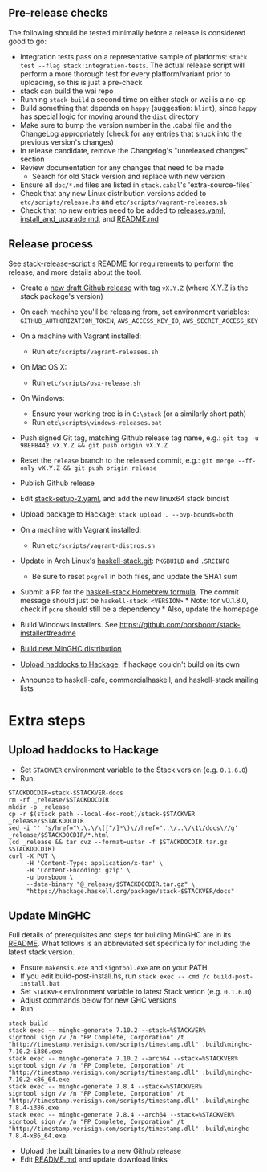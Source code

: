 ## Pre-release checks

The following should be tested minimally before a release is considered good
to go:

* Integration tests pass on a representative sample of platforms: `stack test
  --flag stack:integration-tests`. The actual release script will perform a more
  thorough test for every platform/variant prior to uploading, so this is just a
  pre-check
* stack can build the wai repo
* Running `stack build` a second time on either stack or wai is a no-op
* Build something that depends on `happy` (suggestion: `hlint`), since `happy`
  has special logic for moving around the `dist` directory
* Make sure to bump the version number in the .cabal file and the ChangeLog
  appropriately (check for any entries that snuck into the previous version's
  changes)
* In release candidate, remove the Changelog's "unreleased changes" section
* Review documentation for any changes that need to be made
    * Search for old Stack version and replace with new version
* Ensure all `doc/*.md` files are listed in `stack.cabal`'s 'extra-source-files`
* Check that any new Linux distribution versions added to
  `etc/scripts/release.hs` and `etc/scripts/vagrant-releases.sh`
* Check that no new entries need to be added to
  [releases.yaml](https://github.com/fpco/stackage-content/blob/master/stack/releases.yaml),
  [install_and_upgrade.md](https://github.com/commercialhaskell/stack/blob/master/doc/install_and_upgrade.md),
  and
  [README.md](https://github.com/commercialhaskell/stack/blob/master/README.md)

## Release process

See
[stack-release-script's README](https://github.com/commercialhaskell/stack/blob/master/etc/scripts/README.md#prerequisites)
for requirements to perform the release, and more details about the tool.

* Create a
  [new draft Github release](https://github.com/commercialhaskell/stack/releases/new)
  with tag `vX.Y.Z` (where X.Y.Z is the stack package's version)

* On each machine you'll be releasing from, set environment variables:
  `GITHUB_AUTHORIZATION_TOKEN`, `AWS_ACCESS_KEY_ID`, `AWS_SECRET_ACCESS_KEY`

* On a machine with Vagrant installed:
    * Run `etc/scripts/vagrant-releases.sh`

* On Mac OS X:
    * Run `etc/scripts/osx-release.sh`

* On Windows:
    * Ensure your working tree is in `C:\stack` (or a similarly short path)
    * Run `etc\scripts\windows-releases.bat`

* Push signed Git tag, matching Github release tag name, e.g.: `git tag -u
  9BEFB442 vX.Y.Z && git push origin vX.Y.Z`

* Reset the `release` branch to the released commit, e.g.: `git merge --ff-only
  vX.Y.Z && git push origin release`

* Publish Github release

* Edit
  [stack-setup-2.yaml](https://github.com/fpco/stackage-content/blob/master/stack/stack-setup-2.yaml),
  and add the new linux64 stack bindist

* Upload package to Hackage: `stack upload . --pvp-bounds=both`

* On a machine with Vagrant installed:
    * Run `etc/scripts/vagrant-distros.sh`

* Update in Arch Linux's
  [haskell-stack.git](ssh+git://aur@aur.archlinux.org/haskell-stack.git):
  `PKGBUILD` and `.SRCINFO`
    * Be sure to reset `pkgrel` in both files, and update the SHA1 sum

* Submit a PR for the
  [haskell-stack Homebrew formula](https://github.com/Homebrew/homebrew/blob/master/Library/Formula/haskell-stack.rb).
  The commit message should just be `haskell-stack <VERSION>`
      * Note: for v0.1.8.0, check if `pcre` should still be a dependency
          * Also, update the homepage

* Build Windows installers.  See https://github.com/borsboom/stack-installer#readme

* [Build new MinGHC distribution](#build_minghc)

* [Upload haddocks to Hackage](#upload_haddocks), if hackage couldn't build on its own

* Announce to haskell-cafe, commercialhaskell, and haskell-stack mailing lists

# Extra steps

## Upload haddocks to Hackage <a name="upload_haddocks"></a>

* Set `STACKVER` environment variable to the Stack version (e.g. `0.1.6.0`)
* Run:

```
STACKDOCDIR=stack-$STACKVER-docs
rm -rf _release/$STACKDOCDIR
mkdir -p _release
cp -r $(stack path --local-doc-root)/stack-$STACKVER _release/$STACKDOCDIR
sed -i '' 's/href="\.\.\/\([^/]*\)\//href="..\/..\/\1\/docs\//g' _release/$STACKDOCDIR/*.html
(cd _release && tar cvz --format=ustar -f $STACKDOCDIR.tar.gz $STACKDOCDIR)
curl -X PUT \
     -H 'Content-Type: application/x-tar' \
     -H 'Content-Encoding: gzip' \
     -u borsboom \
     --data-binary "@_release/$STACKDOCDIR.tar.gz" \
     "https://hackage.haskell.org/package/stack-$STACKVER/docs"
```

## Update MinGHC <a name="build_minghc"></a>

Full details of prerequisites and steps for building MinGHC are in its
[README](https://github.com/fpco/minghc#building-installers). What follows is an
abbreviated set specifically for including the latest stack version.

* Ensure `makensis.exe` and `signtool.exe` are on your PATH.
* If you edit build-post-install.hs, run `stack exec -- cmd /c build-post-install.bat`
* Set `STACKVER` environment variable to latest Stack verion (e.g. `0.1.6.0`)
* Adjust commands below for new GHC versions
* Run:

```
stack build
stack exec -- minghc-generate 7.10.2 --stack=%STACKVER%
signtool sign /v /n "FP Complete, Corporation" /t "http://timestamp.verisign.com/scripts/timestamp.dll" .build\minghc-7.10.2-i386.exe
stack exec -- minghc-generate 7.10.2 --arch64 --stack=%STACKVER%
signtool sign /v /n "FP Complete, Corporation" /t "http://timestamp.verisign.com/scripts/timestamp.dll" .build\minghc-7.10.2-x86_64.exe
stack exec -- minghc-generate 7.8.4 --stack=%STACKVER%
signtool sign /v /n "FP Complete, Corporation" /t "http://timestamp.verisign.com/scripts/timestamp.dll" .build\minghc-7.8.4-i386.exe
stack exec -- minghc-generate 7.8.4 --arch64 --stack=%STACKVER%
signtool sign /v /n "FP Complete, Corporation" /t "http://timestamp.verisign.com/scripts/timestamp.dll" .build\minghc-7.8.4-x86_64.exe
```

* Upload the built binaries to a new Github release
* Edit [README.md](https://github.com/fpco/minghc/blob/master/README.md#using-the-installer) and update download links
